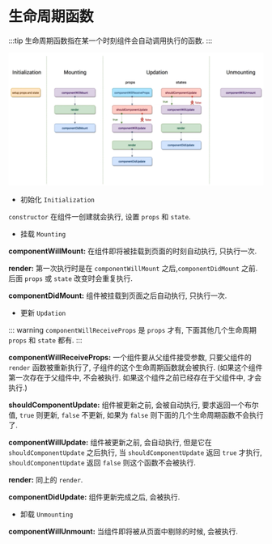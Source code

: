 # 生命周期函数

:::tip
生命周期函数指在某一个时刻组件会自动调用执行的函数.
:::

![](./media/lifecycle.png)

- 初始化 `Initialization`

`constructor` 在组件一创建就会执行, 设置 `props` 和 `state`.

- 挂载 `Mounting`

**componentWillMount:** 在组件即将被挂载到页面的时刻自动执行, 只执行一次.

**render:**  第一次执行时是在 `componentWillMount` 之后,`componentDidMount` 之前. 后面 `props` 或 `state` 改变时会重复执行.

**componentDidMount:** 组件被挂载到页面之后自动执行, 只执行一次.

- 更新 `Updation`

::: warning
`componentWillReceiveProps` 是 `props` 才有, 下面其他几个生命周期 `props` 和 `state` 都有.
:::

**componentWillReceiveProps:** 一个组件要从父组件接受参数, 只要父组件的 `render` 函数被重新执行了, 子组件的这个生命周期函数就会被执行. (如果这个组件第一次存在于父组件中, 不会被执行. 如果这个组件之前已经存在于父组件中, 才会执行.)

**shouldComponentUpdate:** 组件被更新之前, 会被自动执行, 要求返回一个布尔值, `true` 则更新, `false` 不更新, 如果为 `false` 则下面的几个生命周期函数不会执行了.

**componentWillUpdate:** 组件被更新之前, 会自动执行, 但是它在 `shouldComponentUpdate` 之后执行, 当 `shouldComponentUpdate` 返回 `true` 才执行, `shouldComponentUpdate` 返回 `false` 则这个函数不会被执行.

**render:** 同上的 `render`.

**componentDidUpdate:** 组件更新完成之后, 会被执行.

- 卸载 `Unmounting`

**componentWillUnmount:** 当组件即将被从页面中剔除的时候, 会被执行.